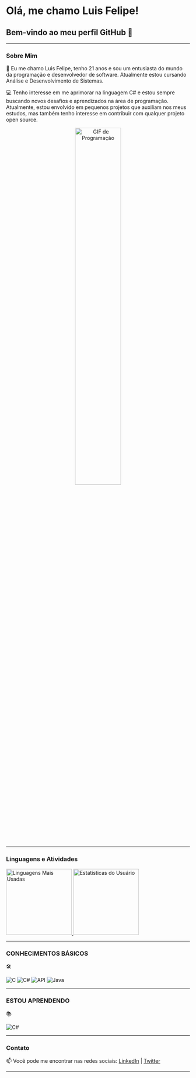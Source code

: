 # Olá, me chamo Luis Felipe! 
## Bem-vindo ao meu perfil GitHub 👋

---

### Sobre Mim
🎉 Eu me chamo Luis Felipe, tenho 21 anos e sou um entusiasta do mundo da programação e desenvolvedor de software. Atualmente estou cursando Análise e Desenvolvimento de Sistemas.

💻 Tenho interesse em me aprimorar na linguagem C# e estou sempre buscando novos desafios e aprendizados na área de programação. Atualmente, estou envolvido em pequenos projetos que auxiliam nos meus estudos, mas também tenho interesse em contribuir com qualquer projeto open source.

<p align="center">
    <img src="https://i.giphy.com/media/v1.Y2lkPTc5MGI3NjExdGczdDNlMXF1emJ2bTVicDg4cmI1cnpjMDRtM2EzcmJjcjBjcjUxZCZlcD12MV9pbnRlcm5hbF9naWZfYnlfaWQmY3Q9Zw/bGgsc5mWoryfgKBx1u/giphy.gif" width="50%" alt="GIF de Programação" />
</p>

---

### Linguagens e Atividades
<div>
    <a href="https://github.com/luis0777">
        <img loading="lazy" height="180em" src="https://github-readme-stats.vercel.app/api/top-langs/?username=luis0777&layout=compact&langs_count=7&theme=dracula" alt="Linguagens Mais Usadas"/>
        <img loading="lazy" height="180em" src="https://github-readme-stats.vercel.app/api?username=luis0777&show_icons=true&theme=dracula&include_all_commits=true&count_private=true" alt="Estatísticas do Usuário"/>
    </a>
</div>

---

### CONHECIMENTOS BÁSICOS
🛠️ <div>
    <img src="https://img.icons8.com/fluency/48/000000/c-programming.png" alt="C" />
    <img src="https://img.icons8.com/color/48/000000/c-sharp-logo.png" alt="C#" />
    <img src="https://img.icons8.com/ios-filled/50/000000/api.png" alt="API" />
    <img src="https://img.icons8.com/color/48/000000/java-coffee-cup-logo.png" alt="Java" />
</div>

---

### ESTOU APRENDENDO
📚 <div>
    <img src="https://img.icons8.com/color/48/000000/c-sharp-logo.png" alt="C#" />
</div>

---

### Contato
📫 Você pode me encontrar nas redes sociais: [LinkedIn](https://www.linkedin.com/in/luis-felipe-da-silva-amorim) | [Twitter](#)

---
